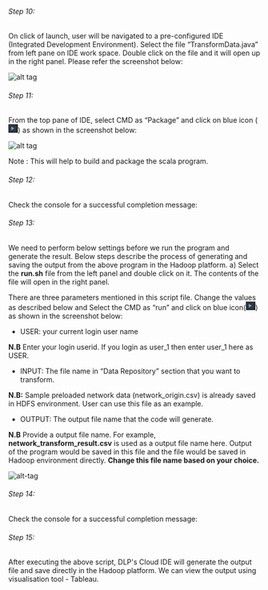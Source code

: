 ###### Step 10: 

On click of launch, user will be navigated to a pre-configured IDE (Integrated Development Environment). Select the file “TransformData.java” from left pane on IDE work space. Double click on the file and it will open up in the right panel. Please refer the screenshot below:

![alt tag](https://github.com/CiscoDevNet/data-dev-learning-labs/blob/master/labs/network-data-transformation/assets/images/ide1.PNG?raw=true)

###### Step 11: 

From the top pane of IDE, select CMD as “Package” and click on blue icon (![alt-tag](https://github.com/lpalamth/data-dev-learning-labs/blob/master/labs/word-count-using-spark/assets/images/icon.jpeg?raw=true)) as shown in the screenshot below:

![alt tag](https://github.com/CiscoDevNet/data-dev-learning-labs/blob/master/labs/network-data-transformation/assets/images/ide2.PNG?raw=true)

Note : This will help to build and package the scala program.

###### Step 12: 

Check the console for a successful completion message:

###### Step 13: 

We need to perform below settings before we run the program and generate the result. Below steps describe the process of generating and saving the output from the above program in the Hadoop platform. 
a)	Select the <b>run.sh</b> file from the left panel and double click on it. The contents of the file will open in the right panel.

There are three parameters mentioned in this script file. Change the values as described below and Select the CMD as “run” and click on blue icon(![alt-tag](https://github.com/lpalamth/data-dev-learning-labs/blob/master/labs/word-count-using-spark/assets/images/icon.jpeg?raw=true)) as shown in the screenshot below:

* USER: your current login user name </br>

<b>N.B</b> Enter your login userid. If you login as user_1 then enter user_1 here as USER. </br>

* INPUT: The file name in “Data Repository” section that you want to transform. </br>

<b>N.B:</b> Sample preloaded network data (network_origin.csv) is already saved in HDFS environment. User can use this file as an example.</br>

* OUTPUT: The output file name that the code will generate.  </br>

<b>N.B</b> Provide a output file name. For example, <b>network_transform_result.csv</b> is used as a output file name here. Output of the program would be saved in this file and the file would be saved in Hadoop environment directly. <b>Change this file name based on your choice. </b>

![alt-tag](https://github.com/CiscoDevNet/data-dev-learning-labs/blob/master/labs/network-data-transformation/assets/images/runScriptFile.PNG?raw=true)


###### Step 14: 

Check the console for a successful completion message:


###### Step 15: 

After executing the above script, DLP's Cloud IDE will generate the output file and save directly in the Hadoop platform. We can view the output using visualisation tool - Tableau.

